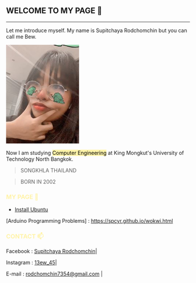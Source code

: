 ## __WELCOME TO MY PAGE__ 👋

---

Let me introduce myself. My name is Supitchaya Rodchomchin but you can call me Bew.

![](git/me3.jpg)

Now I am studying <mark style="background-color:#FFF3A9">Computer Engineering</mark> at King Mongkut's University of Technology North Bangkok.

> SONGKHLA
> THAILAND

> BORN IN 2002



<h3 style="color:#FFF3A9"> <b> MY PAGE 🌻</b> </h3>    

* [Install Ubuntu]

[Install Ubuntu]: https://spcyr.github.io/linux.html
[Arduino Programming Problems] : https://spcyr.github.io/wokwi.html


<h3 style="color:#FFF3A9"> <b> CONTACT 📫</b> </h3>

Facebook : [Supitchaya Rodchomchin]|

Instagram : [13ew_45]|
 
E-mail : [rodchomchin7354@gmail.com](mailto:rodchomchin7354@gmail.com) |

[Supitchaya Rodchomchin]: https://www.facebook.com/supitchaya.rodchomchin
[13ew_45]: https://www.instagram.com/13ew_45

